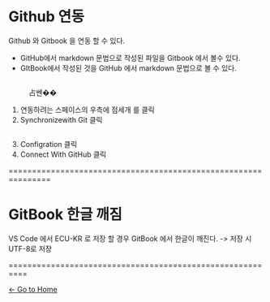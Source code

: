 # Github 연동

Github 와 Gitbook 을 연동 할 수 있다.

* GitHub에서 markdown 문법으로 작성된 파일을 Gitbook 에서 볼수 있다.
* GItBook에서 작성된 것을 GitHub 에서 markdown 문법으로 볼 수 있다.



<figure><img src="../.gitbook/assets/image (1).png" alt=""><figcaption><p>占쎈��</p></figcaption></figure>

1. 연동하려는 스페이스의 우측에 점세개 를 클릭
2. Synchronizewith Git 클릭


<figure><img src="../.gitbook/assets/image.png" alt=""><figcaption></figcaption></figure>

3. Configration 클릭
4. Connect With GitHub 클릭

===============================================================
# GitBook 한글 깨짐

VS Code 에서 ECU-KR 로 저장 할 경우 GitBook 에서 한글이 깨진다. -> 저장 시 UTF-8로 저장


==========================================================

[<- Go to Home](../../SUMMARY.md)